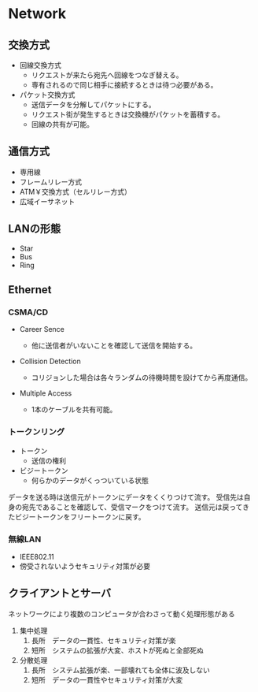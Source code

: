 # Network

## 交換方式

- 回線交換方式　
  - リクエストが来たら宛先へ回線をつなぎ替える。
  - 専有されるので同じ相手に接続するときは待つ必要がある。
- パケット交換方式
  - 送信データを分解してパケットにする。
  - リクエスト街が発生するときは交換機がパケットを蓄積する。
  - 回線の共有が可能。

## 通信方式

- 専用線
- フレームリレー方式
- ATM￥交換方式（セルリレー方式）
- 広域イーサネット

## LANの形態

- Star
- Bus
- Ring

## Ethernet

### CSMA/CD

- Career Sence
  - 他に送信者がいないことを確認して送信を開始する。

- Collision Detection
  - コリジョンした場合は各々ランダムの待機時間を設けてから再度通信。

- Multiple Access
  - 1本のケーブルを共有可能。

### トークンリング

- トークン
  - 送信の権利
- ビジートークン
  - 何らかのデータがくっついている状態

データを送る時は送信元がトークンにデータをくくりつけて流す。
受信先は自身の宛先であることを確認して、受信マークをつけて流す。
送信元は戻ってきたビジートークンをフリートークンに戻す。

### 無線LAN

- IEEE802.11
- 傍受されないようセキュリティ対策が必要

## クライアントとサーバ

ネットワークにより複数のコンピュータが合わさって動く処理形態がある

1. 集中処理
   1. 長所　データの一貫性、セキュリティ対策が楽
   2. 短所　システムの拡張が大変、ホストが死ぬと全部死ぬ
2. 分散処理
   1. 長所　システム拡張が楽、一部壊れても全体に波及しない
   2. 短所　データの一貫性やセキュリティ対策が大変

